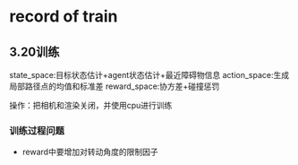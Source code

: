 # record of train

## 3.20训练
state_space:目标状态估计+agent状态估计+最近障碍物信息
action_space:生成局部路径点的均值和标准差
reward_space:协方差+碰撞惩罚

操作：把相机和渲染关闭，并使用cpu进行训练

### 训练过程问题
- reward中要增加对转动角度的限制因子
